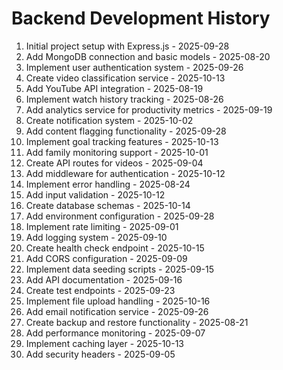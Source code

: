 # Backend Development History

1. Initial project setup with Express.js - 2025-09-28
2. Add MongoDB connection and basic models - 2025-08-20
3. Implement user authentication system - 2025-09-26
4. Create video classification service - 2025-10-13
5. Add YouTube API integration - 2025-08-19
6. Implement watch history tracking - 2025-08-26
7. Add analytics service for productivity metrics - 2025-09-19
8. Create notification system - 2025-10-02
9. Add content flagging functionality - 2025-09-28
10. Implement goal tracking features - 2025-10-13
11. Add family monitoring support - 2025-10-01
12. Create API routes for videos - 2025-09-04
13. Add middleware for authentication - 2025-10-12
14. Implement error handling - 2025-08-24
15. Add input validation - 2025-10-12
16. Create database schemas - 2025-10-14
17. Add environment configuration - 2025-09-28
18. Implement rate limiting - 2025-09-01
19. Add logging system - 2025-09-10
20. Create health check endpoint - 2025-10-15
21. Add CORS configuration - 2025-09-09
22. Implement data seeding scripts - 2025-09-15
23. Add API documentation - 2025-09-16
24. Create test endpoints - 2025-09-23
25. Implement file upload handling - 2025-10-16
26. Add email notification service - 2025-09-26
27. Create backup and restore functionality - 2025-08-21
28. Add performance monitoring - 2025-09-07
29. Implement caching layer - 2025-10-13
30. Add security headers - 2025-09-05
